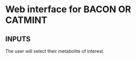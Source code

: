# Web interface for BACON OR CATMINT

## INPUTS
The user will select their metabolite of interest. 
